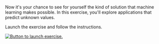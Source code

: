 Now it's your chance to see for yourself the kind of solution that machine learning makes possible. In this exercise, you'll explore applications that predict unknown values.

Launch the exercise and follow the instructions.

[![Button to launch exercise.](../media/launch-exercise.png)](https://go.microsoft.com/fwlink/?linkid=2334118&azure-portal=true)
